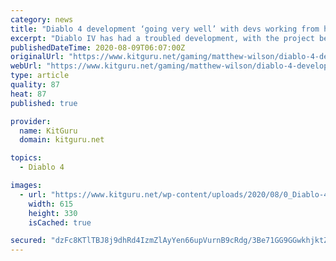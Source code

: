 ```yaml
---
category: news
title: "Diablo 4 development ‘going very well’ with devs working from home"
excerpt: "Diablo IV has had a troubled development, with the project being rebooted several times. This time around though, Blizzard seems determined to finish and ship the game and has even began showing it ..."
publishedDateTime: 2020-08-09T06:07:00Z
originalUrl: "https://www.kitguru.net/gaming/matthew-wilson/diablo-4-development-going-very-well-with-devs-working-from-home/"
webUrl: "https://www.kitguru.net/gaming/matthew-wilson/diablo-4-development-going-very-well-with-devs-working-from-home/"
type: article
quality: 87
heat: 87
published: true

provider:
  name: KitGuru
  domain: kitguru.net

topics:
  - Diablo 4

images:
  - url: "https://www.kitguru.net/wp-content/uploads/2020/08/0_Diablo-4-615x330.jpg"
    width: 615
    height: 330
    isCached: true

secured: "dzFc8KTlTBJ8j9dhRd4IzmZlAyYen66upVurnB9cRdg/3Be71GG9GGwkhjktZG1CVeDI/m5FD8tf7GkMmEm7aSASg/C1tjOO9azxAP5dQW9kdFEkjo3c37dRODeQwc734ySeVbubwfB1dLRj6lOOFbGcqv3Ory5uLZ8s0vJKZhDy/J2Q3Nfvu4El5Asl+n6xRLyvRp+Jo6A0FQ0qIaQsQxedp6fVcB5XJas6RnkKPCGMmVZQI9XbX7w4xN7Dn8S0ABUSS5qsOPh6eZBSiWkqGlkSW8J2DwgKlazP5iRnn4WIMznD4VgvDZD0nNOB9qswTYoMqKpf2lR2tx6u7cyb5DVDR7cYhm8Vw15xfxs/m5g=;QeMXKueQUx+KJ4rIobjTBQ=="
---
```


